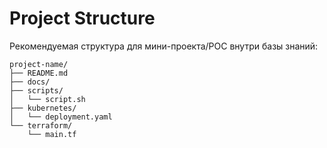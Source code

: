 # Project Structure

Рекомендуемая структура для мини-проекта/POC внутри базы знаний:

```
project-name/
├── README.md
├── docs/
├── scripts/
│   └── script.sh
├── kubernetes/
│   └── deployment.yaml
└── terraform/
    └── main.tf
```
